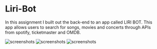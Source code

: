 # Liri-Bot

In this assignment I built out the back-end to an app called LIRI BOT.
This app allows users to search for songs, movies and concerts through
APIs from spotify, ticketmaster and OMDB.

![screenshots](/.assets/images/Screenshot1.png)
![screenshots](/.assets/images/Screenshot2.png)
![screenshots](/.assets/images/Screenshot3.png)